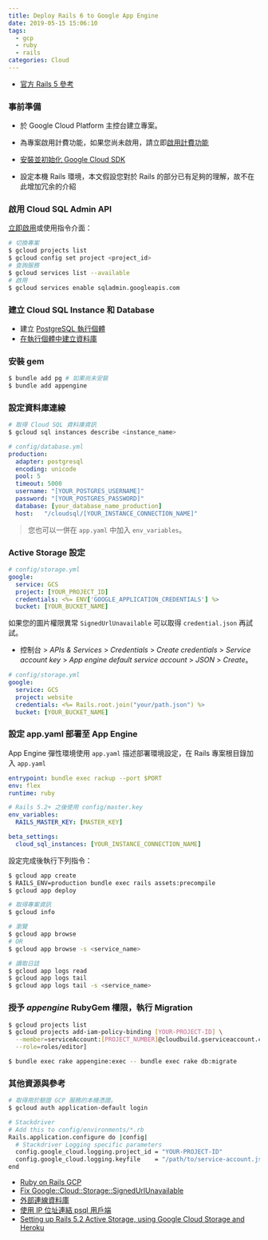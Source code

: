 ```yaml
---
title: Deploy Rails 6 to Google App Engine
date: 2019-05-15 15:06:10
tags:
  - gcp
  - ruby
  - rails
categories: Cloud
---
```

* [官方 Rails 5 參考](https://cloud.google.com/ruby/rails/using-cloudsql-postgres)

<!--more-->

### 事前準備

* 於 Google Cloud Platform 主控台建立專案。

* 為專案啟用計費功能，如果您尚未啟用，請立即[啟用計費功能](https://console.cloud.google.com/projectselector2/settings)

* [安裝並初始化 Google Cloud SDK](https://cloud.google.com/sdk/docs/)

* 設定本機 Rails 環境，本文假設您對於 Rails 的部分已有足夠的理解，故不在此增加冗余的介紹



### 啟用 Cloud SQL Admin API

[立即啟用](https://console.cloud.google.com/flows/enableapi?apiid=sqladmin.googleapis.com)或使用指令介面：

```bash
# 切換專案
$ gcloud projects list
$ gcloud config set project <project_id>
# 查詢服務
$ gcloud services list --available
# 啟用
$ gcloud services enable sqladmin.googleapis.com
```



### 建立 Cloud SQL Instance 和 Database

* 建立 [PostgreSQL 執行個體](https://cloud.google.com/sql/docs/postgres/create-instance?authuser=0)
* [在執行個體中建立資料庫](https://cloud.google.com/sql/docs/postgres/create-manage-databases?authuser=0)



### 安裝 gem

```bash
$ bundle add pg # 如果尚未安裝
$ bundle add appengine
```



### 設定資料庫連線

```bash
# 取得 Cloud SQL 資料庫資訊
$ gcloud sql instances describe <instance_name>
```

```yml
# config/database.yml
production:
  adapter: postgresql
  encoding: unicode
  pool: 5
  timeout: 5000
  username: "[YOUR_POSTGRES_USERNAME]"
  password: "[YOUR_POSTGRES_PASSWORD]"
  database: [your_database_name_production]
  host:   "/cloudsql/[YOUR_INSTANCE_CONNECTION_NAME]"
```

> 您也可以一併在 `app.yaml` 中加入 `env_variables`。



### Active Storage 設定

```yml
# config/storage.yml
google:
  service: GCS
  project: [YOUR_PROJECT_ID]
  credentials: <%= ENV['GOOGLE_APPLICATION_CREDENTIALS'] %>
  bucket: [YOUR_BUCKET_NAME]
```

如果您的圖片權限異常 `SignedUrlUnavailable` 可以取得 `credential.json` 再試試。

* 控制台 > *APIs & Services* > *Credentials* > *Create credentials* >  *Service account key* > *App engine default service account* > *JSON* > *Create*。

```yml
# config/storage.yml
google:
  service: GCS
  project: website
  credentials: <%= Rails.root.join("your/path.json") %>
  bucket: [YOUR_BUCKET_NAME]
```




### 設定 app.yaml 部署至 App Engine

App Engine 彈性環境使用 `app.yaml` 描述部署環境設定，在 Rails 專案根目錄加入 `app.yaml`

```yaml
entrypoint: bundle exec rackup --port $PORT
env: flex
runtime: ruby

# Rails 5.2+ 之後使用 config/master.key
env_variables:
  RAILS_MASTER_KEY: [MASTER_KEY]

beta_settings:
  cloud_sql_instances: [YOUR_INSTANCE_CONNECTION_NAME]
```

設定完成後執行下列指令：

```bash
$ gcloud app create
$ RAILS_ENV=production bundle exec rails assets:precompile
$ gcloud app deploy

# 取得專案資訊
$ gcloud info

# 瀏覽
$ gcloud app browse
# OR
$ gcloud app browse -s <service_name>

# 讀取日誌
$ gcloud app logs read
$ gcloud app logs tail
$ gcloud app logs tail -s <service_name>
```



### 授予 *appengine* RubyGem 權限，執行 Migration

```bash
$ gcloud projects list
$ gcloud projects add-iam-policy-binding [YOUR-PROJECT-ID] \
  --member=serviceAccount:[PROJECT_NUMBER]@cloudbuild.gserviceaccount.com \
  --role=roles/editor]

$ bundle exec rake appengine:exec -- bundle exec rake db:migrate
```

### 其他資源與參考

```bash
# 取得用於驗證 GCP 服務的本機憑證。
$ gcloud auth application-default login

# Stackdriver
# Add this to config/environments/*.rb
Rails.application.configure do |config|
  # Stackdriver Logging specific parameters
  config.google_cloud.logging.project_id = "YOUR-PROJECT-ID"
  config.google_cloud.logging.keyfile    = "/path/to/service-account.json"
end
```

- [Ruby on Rails GCP](https://guides.rubyonrails.org/active_storage_overview.html#google-cloud-storage-service)
- [Fix Google::Cloud::Storage::SignedUrlUnavailable](https://stackoverflow.com/questions/50549176/google-cloud-storage-500-internal-server-error-googlecloudstoragesignedur/50572991)
- [外部連線資料庫](https://cloud.google.com/sql/docs/postgres/external-connection-methods)
- [使用 IP 位址連結 psql 用戶端](https://cloud.google.com/sql/docs/postgres/connect-admin-ip#configure-instance-mysql)
- [Setting up Rails 5.2 Active Storage, using Google Cloud Storage and Heroku](https://medium.com/@pjbelo/setting-up-rails-5-2-active-storage-using-google-cloud-storage-and-heroku-23df91e830f8)


